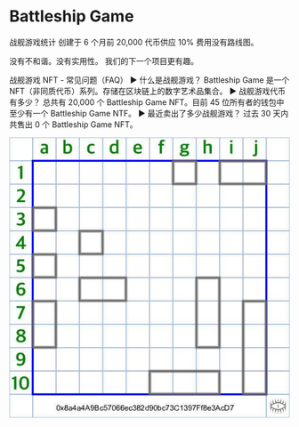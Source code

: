 # Battleship Game

战舰游戏统计   创建于 6 个月前   20,000 代币供应  10% 费用没有路线图。

没有不和谐。没有实用性。  我们的下一个项目更有趣。

战舰游戏 NFT - 常见问题（FAQ）
▶ 什么是战舰游戏？
Battleship Game 是一个 NFT（非同质代币）系列。存储在区块链上的数字艺术品集合。
▶ 战舰游戏代币有多少？
总共有 20,000 个 Battleship Game NFT。目前 45 位所有者的钱包中至少有一个 Battleship Game NTF。
▶ 最近卖出了多少战舰游戏？
过去 30 天内共售出 0 个 Battleship Game NFT。

![nft](unnamed.jpg)
